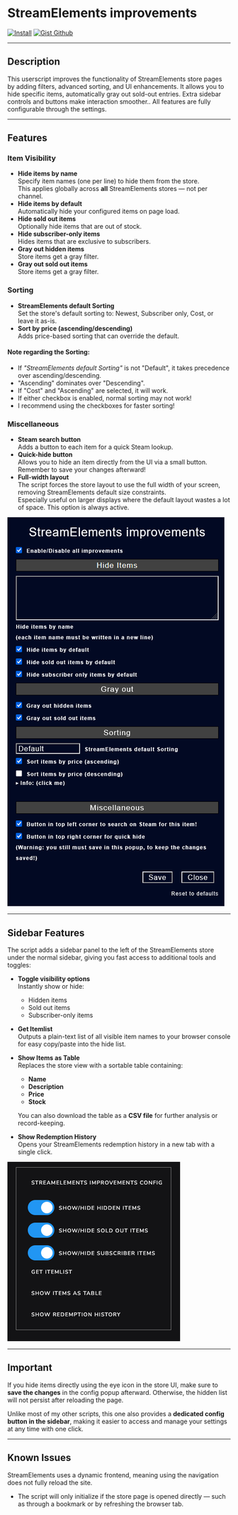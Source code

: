 # StreamElements improvements

[![Install](https://img.shields.io/badge/install-userscript-purple?style=for-the-badge&logo=tampermonkey)](https://gist.github.com/Kurotaku-sama/0a7f8373992756116940f31716e04a01/raw/StreamElements%2520improvements.user.js) [![Gist Github](https://img.shields.io/badge/gist-github-purple?style=for-the-badge&logo=github)](https://gist.github.com/Kurotaku-sama/0a7f8373992756116940f31716e04a01)

---

## Description

This userscript improves the functionality of StreamElements store pages by adding filters, advanced sorting, and UI enhancements. It allows you to hide specific items, automatically gray out sold-out entries. Extra sidebar controls and buttons make interaction smoother.. All features are fully configurable through the settings.

---

## Features

### Item Visibility

- **Hide items by name**<br>
  Specify item names (one per line) to hide them from the store.<br>
  This applies globally across **all** StreamElements stores — not per channel.
- **Hide items by default**<br>
  Automatically hide your configured items on page load.
- **Hide sold out items**<br>
  Optionally hide items that are out of stock.
- **Hide subscriber-only items**<br>
  Hides items that are exclusive to subscribers.
- **Gray out hidden items**<br>
  Store items get a gray filter.
- **Gray out sold out items**<br>
  Store items get a gray filter.

### Sorting

- **StreamElements default Sorting**<br>
  Set the store's default sorting to: Newest, Subscriber only, Cost, or leave it as-is.
- **Sort by price (ascending/descending)**<br>
  Adds price-based sorting that can override the default.

#### Note regarding the Sorting:
- If *"StreamElements default Sorting"* is not "Default", it takes precedence over ascending/descending.
- "Ascending" dominates over "Descending".
- If "Cost" and "Ascending" are selected, it will work.
- If either checkbox is enabled, normal sorting may not work!
- I recommend using the checkboxes for faster sorting!

### Miscellaneous

- **Steam search button**<br>
  Adds a button to each item for a quick Steam lookup.
- **Quick-hide button**<br>
  Allows you to hide an item directly from the UI via a small button. Remember to save your changes afterward!
- **Full-width layout**<br>
  The script forces the store layout to use the full width of your screen, removing StreamElements default size constraints.<br>
  Especially useful on larger displays where the default layout wastes a lot of space. This option is always active.

![Settings](settings.png)

---

## Sidebar Features

The script adds a sidebar panel to the left of the StreamElements store under the normal sidebar, giving you fast access to additional tools and toggles:

- **Toggle visibility options**<br>
  Instantly show or hide:
  - Hidden items
  - Sold out items
  - Subscriber-only items

- **Get Itemlist**<br>
  Outputs a plain-text list of all visible item names to your browser console for easy copy/paste into the hide list.

- **Show Items as Table**<br>
  Replaces the store view with a sortable table containing:
  - **Name**
  - **Description**
  - **Price**
  - **Stock**

  You can also download the table as a **CSV file** for further analysis or record-keeping.

- **Show Redemption History**<br>
  Opens your StreamElements redemption history in a new tab with a single click.

![Sidebar](sidebar.png)

---

## Important

If you hide items directly using the eye icon in the store UI, make sure to **save the changes** in the config popup afterward.
Otherwise, the hidden list will not persist after reloading the page.

Unlike most of my other scripts, this one also provides a **dedicated config button in the sidebar**, making it easier to access and manage your settings at any time with one click.

---

## Known Issues

StreamElements uses a dynamic frontend, meaning using the navigation does not fully reload the site.

- The script will only initialize if the store page is opened directly — such as through a bookmark or by refreshing the browser tab.